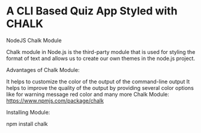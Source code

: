 # A CLI Based Quiz App Styled with CHALK
NodeJS Chalk Module

Chalk module in Node.js is the third-party module that is used for styling the format of text and allows us to create our own themes in the node.js project.

Advantages of Chalk Module:

It helps to customize the color of the output of the command-line output
It helps to improve the quality of the output by providing several color options like for warning message red color and many more
Chalk Module: https://www.npmjs.com/package/chalk

Installing Module:

npm install chalk

